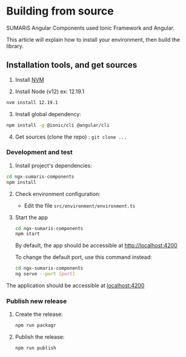 # Building from source

SUMARiS Angular Components used Ionic Framework and Angular.

This article will explain how to install your environment, then build the library.

## Installation tools, and get sources

1. Install [NVM](https://github.com/nvm-sh/nvm)

2. Install Node (v12) ex: 12.19.1
```bash
nvm install 12.19.1
```

3. Install global dependency: 
```bash
npm install -g @ionic/cli @angular/cli
```

4. Get sources (clone the repo) : `git clone ...`

### Development and test

1. Install project's dependencies:
```bash
cd ngx-sumaris-components
npm install
```

2. Check environment configuration:

   - Edit the file `src/environment/environment.ts`
   
3. Start the app
    ```bash
    cd ngx-sumaris-components
    npm start
    ```
   By default, the app should be accessible at [http://localhost:4200](http://localhost:4200)
   
   To change the default port, use this command instead:
    
    ```bash
    cd ngx-sumaris-components
    ng serve --port [port]
    ```

The application should be accessible at [localhost:4200](http://localhost:4200)

### Publish new release

1. Create the release:
    ```bash
    npm run packagr
    ```

2. Publish the release:
    ```bash
    npm run publish
    ```
